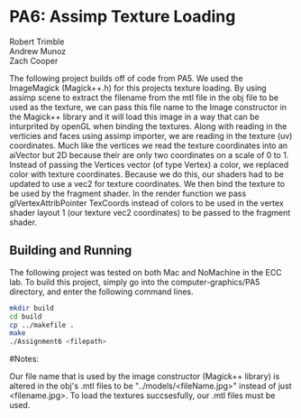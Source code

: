 # PA6: Assimp Texture Loading

Robert Trimble  
Andrew Munoz  
Zach Cooper  

The following project builds off of code from PA5. We used the ImageMagick (Magick++.h) for this projects texture loading. 
By using assimp scene to extract the filename from the mtl file in the obj file to be used as the texture, we can pass 
this file name to the Image constructor in the Magick++ library and it will load this image in a way that can be inturprited 
by openGL when binding the textures. Along with reading in the verticies and faces using assimp importer, we are reading 
in the texture (uv) coordinates. Much like the vertices we read the texture coordinates into an aiVector but 2D because 
their are only two coordinates on a scale of 0 to 1. Instead of passing the Vertices vector (of type Vertex) a color, we 
replaced color with texture coordinates. Because we do this, our shaders had to be updated to use a vec2 for texture 
coordinates. We then bind the texture to be used by the fragment shader. In the render function we pass glVertexAttribPointer 
TexCoords instead of colors to be used in the vertex shader layout 1 (our texture vec2 coordinates) to be passed to the 
fragment shader.


## Building and Running
The following project was tested on both Mac and NoMachine in the ECC lab. To build this project, 
simply go into the computer-graphics/PA5 directory, and enter the following command lines.

```bash
mkdir build
cd build
cp ../makefile .
make
./Assignment6 <filepath>
```

#Notes:

Our file name that is used by the image constructor (Magick++ library) is altered in the obj's .mtl files to be "../models/<fileName.jpg>" 
instead of just <filename.jpg>. To load the textures succsesfully, our .mtl files must be used. 
